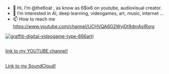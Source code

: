 
- 👋 Hi, I’m @the6oat , as know as 6$ix6 on youtube, audiovisual creator.
- 👀 I’m interested in AI, deep learning, videogames, art, music, internet ...
- 📫 How to reach me https://www.youtube.com/channel/UCHVQA6G2WyjDt9dmAsIRxrg

<a href="https://ibb.co/dPw7RGF"><img src="https://i.ibb.co/0CRQxhT/graffiti-digital-videogame-type-666art.jpg" alt="graffiti-digital-videogame-type-666art" border="0"></a>)
##
[link to my YOUTUBE channel!](https://www.youtube.com/c/MAIKELPFSTHEONEPERREOMEN)
##
[Link to my SoundCloud!](https://soundcloud.com/6six6-thegoat)




